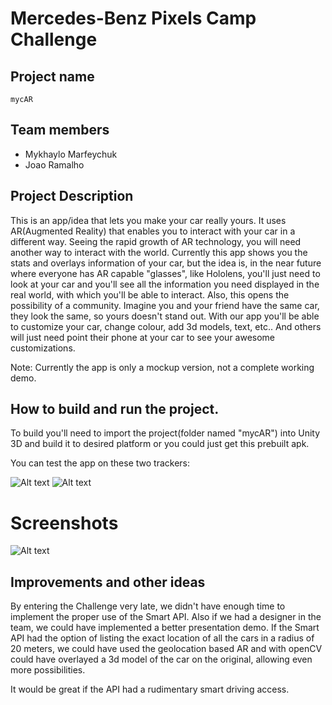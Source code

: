 # Mercedes-Benz Pixels Camp Challenge

## Project name

	mycAR

## Team members

  - Mykhaylo Marfeychuk
  - Joao Ramalho

## Project Description

This is an app/idea that lets you make your car really yours. It uses AR(Augmented Reality) that enables you to interact with your car in a different way. 
Seeing the rapid growth of AR technology, you will need another way to interact with the world. Currently this app shows you the stats and overlays information of your car, but the idea is, in the near future where everyone has AR capable "glasses", like Hololens, you'll just need to look at your car and you'll see all the information you need displayed in the real world, with which you'll be able to interact.
Also, this opens the possibility of a community. Imagine you and your friend have the same car, they look the same, so yours doesn't stand out. With our app you'll be able to customize your car, change colour, add 3d models, text, etc.. And others will just need point their phone at your car to see your awesome customizations.

Note: Currently the app is only a mockup version, not a complete working demo.

## How to build and run the project.

To build you'll need to import the project(folder named "mycAR") into Unity 3D and build it to desired platform or you could just get this prebuilt apk.

You can test the app on these two trackers:

![Alt text](https://www.smartusa.com/resources/img/offers/offer-cabriolet.jpg) ![Alt text](https://www.smartusa.com/resources/img/offers/offer-cabriolet.jpg)

# Screenshots

![Alt text](https://www.smartusa.com/resources/img/offers/offer-cabriolet.jpg)

## Improvements and other ideas

By entering the Challenge very late, we didn't have enough time to implement the proper use of the Smart API. Also if we had a designer in the team, we could have implemented a better presentation demo.
If the Smart API had the option of listing the exact location of all the cars in a radius of 20 meters, we could have used the geolocation based AR and with openCV could have overlayed a 3d model of the car on the original, allowing even more possibilities.

It would be great if the API had a rudimentary smart driving access.